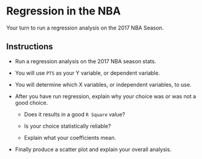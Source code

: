 # Regression in the NBA

Your turn to run a regression analysis on the 2017 NBA Season.

## Instructions

* Run a regression analysis on the 2017 NBA season stats.

* You will use `PTS` as your Y variable, or dependent variable.

* You will determine which X variables, or independent variables, to use.

* After you have run regression, explain why your choice was or was not a good choice. 

  * Does it results in a good `R Square` value?

  * Is your choice statistically reliable?

  * Explain what your coefficients mean.

* Finally produce a scatter plot and explain your overall analysis.

